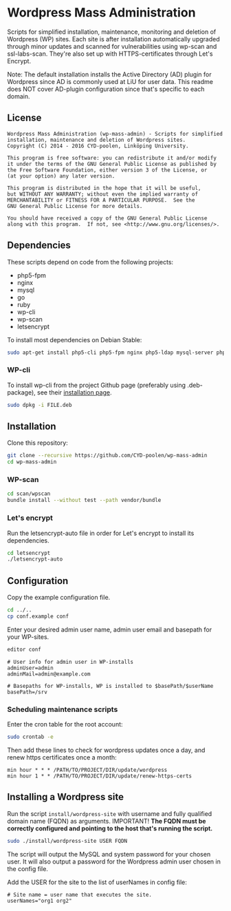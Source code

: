 Wordpress Mass Administration
=============================

Scripts for simplified installation, maintenance, monitoring and deletion of Wordpress (WP) sites. Each site is after installation automatically upgraded through minor updates and scanned for vulnerabilities using wp-scan and ssl-labs-scan. They're also set up with HTTPS-certificates through Let's Encrypt.

Note: The default installation installs the Active Directory (AD) plugin for Wordpress since AD is commonly used at LiU for user data. This readme does NOT cover AD-plugin configuration since that's specific to each domain.


## License

```
Wordpress Mass Administration (wp-mass-admin) - Scripts for simplified
installation, maintenance and deletion of Wordpress sites.
Copyright (C) 2014 - 2016 CYD-poolen, Linköping University.

This program is free software: you can redistribute it and/or modify
it under the terms of the GNU General Public License as published by
the Free Software Foundation, either version 3 of the License, or
(at your option) any later version.

This program is distributed in the hope that it will be useful,
but WITHOUT ANY WARRANTY; without even the implied warranty of
MERCHANTABILITY or FITNESS FOR A PARTICULAR PURPOSE.  See the
GNU General Public License for more details.

You should have received a copy of the GNU General Public License
along with this program.  If not, see <http://www.gnu.org/licenses/>.
```


## Dependencies

These scripts depend on code from the following projects:

* php5-fpm
* nginx
* mysql
* go
* ruby
* wp-cli
* wp-scan
* letsencrypt

To install most dependencies on Debian Stable:

```bash
sudo apt-get install php5-cli php5-fpm nginx php5-ldap mysql-server php5-mysql ruby ruby-dev libcurl4-gnutls-dev make golang
```

### WP-cli

To install wp-cli from the project Github page (preferably using .deb-package), see their [installation page](http://wp-cli.org/docs/installing/).

```bash
sudo dpkg -i FILE.deb
```

## Installation

Clone this repository:

```bash
git clone --recursive https://github.com/CYD-poolen/wp-mass-admin
cd wp-mass-admin
```

### WP-scan

```bash
cd scan/wpscan
bundle install --without test --path vendor/bundle
```

### Let's encrypt

Run the letsencrypt-auto file in order for Let's encrypt to install its dependencies. 

```bash
cd letsencrypt
./letsencrypt-auto
```


## Configuration

Copy the example configuration file.

```bash
cd ../..
cp conf.example conf
```

Enter your desired admin user name, admin user email and basepath for your WP-sites.

```bash
editor conf
```

```
# User info for admin user in WP-installs
adminUser=admin
adminMail=admin@example.com

# Basepaths for WP-installs, WP is installed to $basePath/$userName
basePath=/srv
```

### Scheduling maintenance scripts

Enter the cron table for the root account:

```bash
sudo crontab -e
```

Then add these lines to check for wordpress updates once a day, and renew https certificates once a month:

```crontab
min hour * * * /PATH/TO/PROJECT/DIR/update/wordpress
min hour 1 * * /PATH/TO/PROJECT/DIR/update/renew-https-certs
```


## Installing a Wordpress site

Run the script `install/wordpress-site` with username and fully qualified domain name (FQDN) as arguments. IMPORTANT! **The FQDN must be correctly configured and pointing to the host that's running the script.**

```bash
sudo ./install/wordpress-site USER FQDN
```

The script will output the MySQL and system password for your chosen user. It will also output a password for the Wordpress admin user chosen in the config file.

Add the USER for the site to the list of userNames in config file:

```
# Site name = user name that executes the site.
userNames="org1 org2"
```

